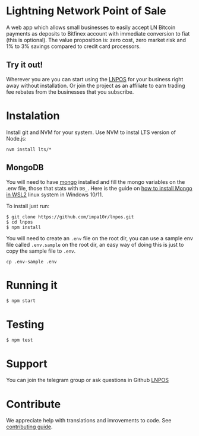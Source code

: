 # Lightning Network Point of Sale
A web app which allows small businesses to easily accept LN Bitcoin payments as deposits to Bitfinex account with immediate conversion to fiat (this is optional). The value proposition is: zero cost, zero market risk and 1% to 3% savings compared to credit card processors.

## Try it out!
Wherever you are you can start using the [LNPOS](https://lnpos.me) for your business right away without installation. Or join the project as an affiliate to earn trading fee rebates from the businesses that you subscribe.

# Instalation
Install git and NVM for your system. Use NVM to instal LTS version of Node.js:
```
nvm install lts/*
```
## MongoDB
You will need to have [mongo](https://www.mongodb.com) installed and fill the mongo variables on the .env file, those that stats with `DB_`. Here is the guide on [how to install Mongo in WSL2](https://dev.to/seanwelshbrown/installing-mongodb-on-windows-subsystem-for-linux-wsl-2-19m9) linux system in Windows 10/11.

To install just run:
```
$ git clone https://github.com/impa10r/lnpos.git
$ cd lnpos
$ npm install
```
You will need to create an `.env` file on the root dir, you can use a sample env file called `.env.sample` on the root dir, an easy way of doing this is just to copy the sample file to `.env`.

```
cp .env-sample .env
```
# Running it
```
$ npm start
```
# Testing
```
$ npm test
```
# Support
You can join the telegram group or ask questions in Github [LNPOS](http://t.me/lnpos)

# Contribute
We appreciate help with translations and imrovements to code. See [contributing guide](CONTRIBUTING.md).
